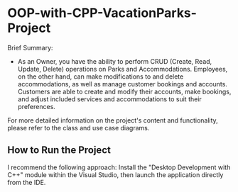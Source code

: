 ﻿# OOP-with-CPP-VacationParks-Project
 
Brief Summary:
- As an Owner, you have the ability to perform CRUD (Create, Read, Update, Delete) operations on Parks and Accommodations. Employees, on the other hand, can make modifications to and delete accommodations, as well as manage customer bookings and accounts. Customers are able to create and modify their accounts, make bookings, and adjust included services and accommodations to suit their preferences.

For more detailed information on the project's content and functionality, please refer to the class and use case diagrams.

## How to Run the Project

I recommend the following approach: Install the "Desktop Development with C++" module within the Visual Studio, then launch the application directly from the IDE.

